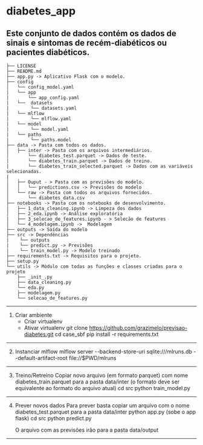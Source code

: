 diabetes_app
==============================
Este conjunto de dados contém os dados de sinais e sintomas de recém-diabéticos ou pacientes diabéticos.
------------
    ├── LICENSE
    ├── README.md
    ├── app.py -> Aplicativo Flask com o modelo.
    ├── config
    │   └── config_model.yaml
    |   └── app
    |       └── app_config.yaml
    |   └──  datasets
    |        └── datasets.yaml
    |   └── mlflow
    |        └── mlflow.yaml
    |   └── model
    |        └── model.yaml
    |   └── paths
    |        └── paths.model
    ├── data -> Pasta com todos os dados.
    │   ├── inter -> Pasta com os arquivos intermediários.
    │       └── diabetes_test.parquet -> Dados de teste.
    |       └── diabetes_train.parquet -> Dados de treino.
    |       └── diabetes_train_selected.parquet -> Dados com as variáveis selecionadas. 
    |
    │   ├── Ouput - > Pasta com as previsões do modelo. 
    │   │   └── predictions.csv -> Previsões do modelo
    │   └── raw -> Pasta com todos os arquivos fornecidos.
    │       └── diabetes_data.csv   
    ├── notebooks -> Pasta com os notebooks de desenvolvimento.
    │   ├── 1_data_cleaning.ipynb -> Limpeza dos dados
    │   ├── 2_eda.ipynb -> Análise exploratória
    |   ├── 3_selecao_de_features.ipynb - > Selecão de features
    │   └── 4_modelagem.ipynb ->  Modelagem
    ├── outputs -> Saída do modelo
    ├── src -> Dependências
    |    └── outputs
    |    └── predict.py -> Previsões
    |    └── train_model.py -> Modelo treinado
    ├── requirements.txt -> Requisitos para o projeto.
    ├── setup.py 
    └── utils -> Módulo com todas as funções e classes criadas para o projeto
        ├── _init_.py
        ├── data_cleaning.py
        └── eda.py
        ├── modelagem.py
        └── selecao_de_features.py
------------

1) Criar ambiente
    - Criar virtualenv
    - Ativar virtualenv
      git clone https://github.com/grazimelo/previsao-diabetes.git
      cd case_sbf
      pip install -r requirements.txt
------------
2) Instanciar mlflow
    mlflow server --backend-store-uri sqlite:///mlruns.db --default-artifact-root file://$PWD/mlruns
------------
3) Treino/Retreino
    Copiar novo arquivo (em formato parquet) com nome diabetes_train.parquet para a pasta data/inter (o formato deve ser equivalente ao formato do arquivo atual)
    cd src
    python train_model.py
------------
4) Prever novos dados
    Para prever basta copiar um arquivo com o nome diabetes_test.parquet para a pasta data/inter
    python app.py (sobe o app flask)
    cd src
    python predict.py

    O arquivo com as previsões irão para a pasta data/output
------------

